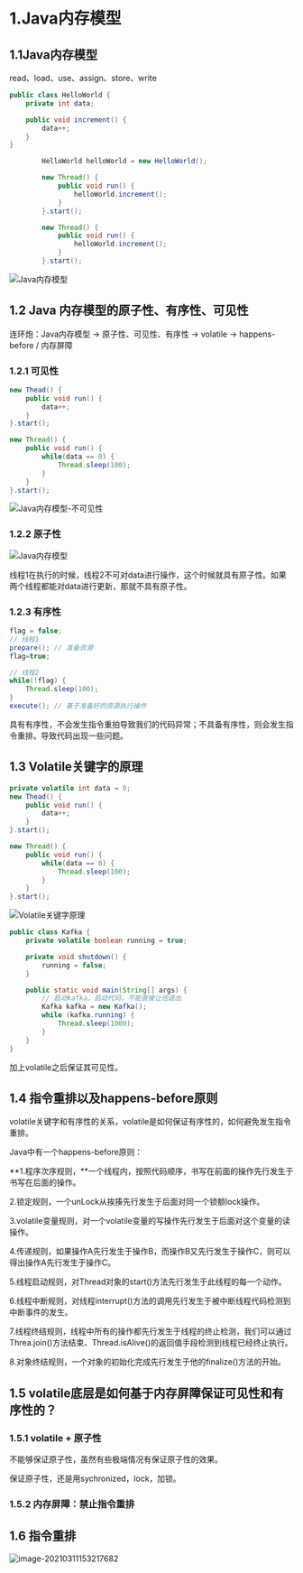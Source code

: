# 1.Java内存模型

## 1.1Java内存模型

read、load、use、assign、store、write

```java
public class HelloWorld {
    private int data;

    public void increment() {
        data++;
    }
}
```

```java
        HelloWorld helloWorld = new HelloWorld();

        new Thread() {
            public void run() {
                helloWorld.increment();
            }
        }.start();

        new Thread() {
            public void run() {
                helloWorld.increment();
            }
        }.start();
```

![Java内存模型](https://new-blog-1251602255.cos.ap-shanghai.myqcloud.com/img/Java%E5%86%85%E5%AD%98%E6%A8%A1%E5%9E%8B1.png)

## 1.2 Java 内存模型的原子性、有序性、可见性

连环炮：Java内存模型 -> 原子性、可见性、有序性 -> volatile -> happens-before / 内存屏障

### 1.2.1 可见性

```java
new Thead() {
    public void run() {
        data++;
    }
}.start();

new Thread() {
    public void run() {
        while(data == 0) {
            Thread.sleep(100);
        }
    }
}.start();
```

 ![Java内存模型-不可见性](https://new-blog-1251602255.cos.ap-shanghai.myqcloud.com/img/Java%E5%86%85%E5%AD%98%E6%A8%A1%E5%9E%8B-%E4%B8%8D%E5%8F%AF%E8%A7%81%E6%80%A7.png)

### 1.2.2 原子性

![Java内存模型](https://new-blog-1251602255.cos.ap-shanghai.myqcloud.com/img/Java%E5%86%85%E5%AD%98%E6%A8%A1%E5%9E%8B1.png)

线程1在执行的时候，线程2不可对data进行操作，这个时候就具有原子性。如果两个线程都能对data进行更新，那就不具有原子性。

### 1.2.3 有序性

```java
flag = false;
// 线程1
prepare(); // 准备资源
flag=true;

// 线程2
while(!flag) {
    Thread.sleep(100);
}
execute(); // 基于准备好的资源执行操作
```

具有有序性，不会发生指令重拍导致我们的代码异常；不具备有序性，则会发生指令重排。导致代码出现一些问题。

## 1.3 Volatile关键字的原理

```java
private volatile int data = 0;
new Thead() {
    public void run() {
        data++;
    }
}.start();

new Thread() {
    public void run() {
        while(data == 0) {
            Thread.sleep(100);
        }
    }
}.start();
```

![Volatile关键字原理](https://new-blog-1251602255.cos.ap-shanghai.myqcloud.com/img/Volatile%E5%85%B3%E9%94%AE%E5%AD%97%E5%8E%9F%E7%90%86.png)

```java
public class Kafka {
    private volatile boolean running = true;

    private void shutdown() {
        running = false;
    }

    public static void main(String[] args) {
        // 启动kafka，启动代码，不能直接让他退出
        Kafka kafka = new Kafka();
        while (kafka.running) {
            Thread.sleep(1000);
        }
    }
}
```

加上volatile之后保证其可见性。



## 1.4 指令重排以及happens-before原则

volatile关键字和有序性的关系，volatile是如何保证有序性的，如何避免发生指令重排。

Java中有一个happens-before原则：

**1.程序次序规则，**一个线程内，按照代码顺序，书写在前面的操作先行发生于书写在后面的操作。

2.锁定规则，一个unLock从挨揍先行发生于后面对同一个锁额lock操作。

3.volatile变量规则，对一个volatile变量的写操作先行发生于后面对这个变量的读操作。

4.传递规则，如果操作A先行发生于操作B，而操作B又先行发生于操作C，则可以得出操作A先行发生于操作C。

5.线程启动规则，对Thread对象的start()方法先行发生于此线程的每一个动作。

6.线程中断规则，对线程interrupt()方法的调用先行发生于被中断线程代码检测到中断事件的发生。

7.线程终结规则，线程中所有的操作都先行发生于线程的终止检测，我们可以通过Threa.join()方法结束、Thread.isAlive()的返回值手段检测到线程已经终止执行。

8.对象终结规则，一个对象的初始化完成先行发生于他的finalize()方法的开始。

## 1.5 volatile底层是如何基于内存屏障保证可见性和有序性的？

### 1.5.1 volatile + 原子性

不能够保证原子性，虽然有些极端情况有保证原子性的效果。

保证原子性，还是用sychronized，lock，加锁。

### 1.5.2 内存屏障：禁止指令重排

## 1.6 指令重排

![image-20210311153217682](https://new-blog-1251602255.cos.ap-shanghai.myqcloud.com/img/image-20210311153217682.png)